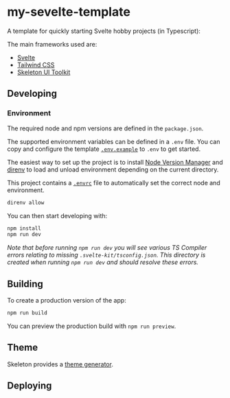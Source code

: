 # my-sevelte-template

A template for quickly starting Svelte hobby projects (in Typescript):

The main frameworks used are:
- [Svelte](https://svelte.dev/)
- [Tailwind CSS](https://tailwindcss.com/)
- [Skeleton UI Toolkit](https://www.skeleton.dev/)

## Developing

### Environment

The required node and npm versions are defined in the `package.json`.

The supported environment variables can be defined in a `.env` file. You can copy and configure the template [`.env.example`](.env.example) to `.env` to get started.

The easiest way to set up the project is to install [Node Version Manager](https://github.com/nvm-sh/nvm) and [direnv](https://github.com/direnv/direnv) to load and unload environment depending on the current directory.

This project contains a [`.envrc`](.envrc) file to automatically set the correct node and environment. 

```bash
direnv allow
```

You can then start developing with:
```bash
npm install
npm run dev
```

_Note that before running `npm run dev` you will see various TS Compiler errors relating to missing `.svelte-kit/tsconfig.json`. This directory is created when running `npm run dev` and should resolve these errors._

## Building

To create a production version of the app:

```bash
npm run build
```

You can preview the production build with `npm run preview`.

## Theme

Skeleton provides a [theme generator](https://www.skeleton.dev/docs/generator).

## Deploying